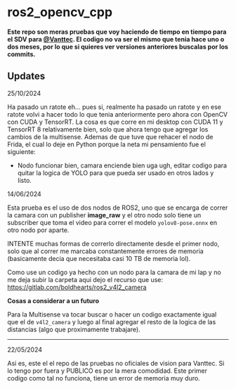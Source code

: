 # ros2_opencv_cpp

**Este repo son meras pruebas que voy haciendo de tiempo en tiempo para el SDV para [@Vanttec](https://github.com/vanttec). El codigo no va ser el mismo que tenia hace uno o dos meses, por lo que si quieres ver versiones anteriores buscalas por los commits.**


## Updates

25/10/2024

Ha pasado un ratote eh... pues si, realmente ha pasado un ratote y en ese ratote volvi a hacer todo lo que tenia anteriormente pero ahora con OpenCV con CUDA y TensorRT. La cosa es que corre en mi desktop con CUDA 11 y TensorRT 8 relativamente bien, solo que ahora tengo que agregar los cambios de la multisense. Ademas de que tuve que rehacer el nodo de Frida, el cual lo deje en Python porque la neta mi pensamiento fue el siguiente:

- Nodo funcionar bien, camara enciende bien uga ugh, editar codigo para quitar la logica de YOLO para que pueda ser usado en otros lados y listo.

14/06/2024

Esta prueba es el uso de dos nodos de ROS2, uno que se encarga de correr la camara con un publisher **image_raw** y el otro nodo solo tiene un subscriber que toma el video para correr el modelo ```yolov8-pose.onnx``` en otro nodo por aparte.

INTENTE muchas formas de correrlo directamente desde el primer nodo, solo que al correr me marcaba constantemente errores de memoria (basicamente decia que necesitaba casi 10 TB de memoria lol). 

Como use un codigo ya hecho con un nodo para la camara de mi lap y no me deja subir la carpeta aqui dejo el recurso que use: https://gitlab.com/boldhearts/ros2_v4l2_camera

**Cosas a considerar a un futuro**

Para la Multisense va tocar buscar o hacer un codigo exactamente igual que el de ```v4l2_camera``` y luego al final agregar el resto de la logica de las distancias (algo que proximamente trabajare).

------------------------------------------------------------------------------------------------------------------

22/05/2024

Asi es, este el el repo de las pruebas no oficiales de vision para Vanttec. Si lo tengo por fuera y PUBLICO es por la mera comodidad. Este primer codigo como tal no funciona, tiene un error de memoria muy duro.
